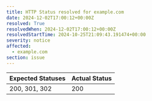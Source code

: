 ```yaml
---
title: HTTP Status resolved for example.com
date: 2024-12-02T17:00:12+00:00Z
resolved: True
resolvedWhen: 2024-12-02T17:00:12+00:00Z
resolvedStartTime: 2024-10-25T21:09:43.191474+00:00
severity: notice
affected:
  - example.com
section: issue
---
```


| Expected Statuses | Actual Status  |
|-------------------|----------------|
| 200, 301, 302 | 200 |
